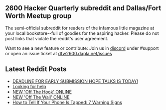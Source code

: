 ## 2600 Hacker Quarterly subreddit and Dallas/Fort Worth Meetup group
The semi-official subreddit for readers of the infamous little magazine at your local bookstore--full of goodies for the aspiring hacker. Please do not post links that violate the reddit's user agreement.

Want to see a new feature or contribute: 
Join us in [discord](https://dfw2600.dapla.net/chat) under #support or open an issue ticket at [dfw2600.dapla.net/issues](https://dfw2600.dapla.net/issues)

## Latest Reddit Posts
<!-- BLOG-POST-LIST:START -->
- [DEADLINE FOR EARLY SUBMISSION HOPE TALKS IS TODAY!](https://2600.com/content/deadline-early-submission-hope-talks-today)
- [Looking for help](https://www.reddit.com/r/2600/comments/t2ecsm/looking_for_help/)
- [NEW 'Off The Hook' ONLINE](https://2600.com/hook/23-02-2022)
- [NEW 'Off The Wall' ONLINE](https://2600.com/wall/22-02-2022)
- [How to Tell If Your Phone Is Tapped: 7 Warning Signs](https://www.reddit.com/r/2600/comments/szpio8/how_to_tell_if_your_phone_is_tapped_7_warning/)
<!-- BLOG-POST-LIST:END -->
